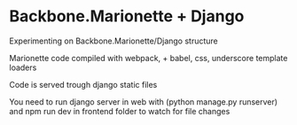# Backbone.Marionette + Django

Experimenting on Backbone.Marionette/Django structure

Marionette code compiled with webpack, + babel, css, underscore template loaders

Code is served trough django static files

You need to run django server in web with (python manage.py runserver) and npm run dev in frontend folder to watch for file changes
